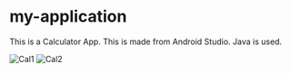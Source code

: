 # my-application
This is a Calculator App.
This is made from Android Studio.
Java is used.


![Cal1](https://user-images.githubusercontent.com/64221898/116235894-02d18180-a77c-11eb-8b8e-db2fff0509dc.PNG)
![Cal2](https://user-images.githubusercontent.com/64221898/116235917-09f88f80-a77c-11eb-9d96-e8e203847b66.PNG)

